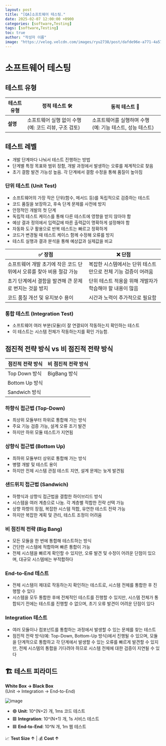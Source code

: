```yaml
---
layout: post
title: "[QA]소프트웨어 테스팅."
date: 2025-02-07 12:00:00 +0900
categories: [software,Testing]
tags: [software,Testing]
toc: true
author: "작성자 이름"
image: "https://velog.velcdn.com/images/ryu2738/post/dafde96e-a771-4a57-b507-82204cfc424a/image.png"
---
```



# 소프트웨어 테스팅

## 테스트 유형

| 테스트 유형   | 정적 테스트 🛠️ | 동적 테스트 🚀 |
|--------------|----------------|---------------|
| **설명**     | 소프트웨어 실행 없이 수행 (예: 코드 리뷰, 구조 검토) | 소프트웨어를 실행하며 수행 (예: 기능 테스트, 성능 테스트) |

## 테스트 레벨
- 개발 단계마다 나눠서 테스트 진행하는 방법
- 단계별 특정 목표와 범위 정함, 개발 과정에서 발생하는 오류를 체계적으로 찾음
- 초기 결함 발견 가능성 높음. 각 단계에서 결함 수정을 통해 품질이 높아짐

### 단위 테스트 (Unit Test)
- 소프트웨어의 가장 작은 단위(함수, 메서드 등)를 독립적으로 검증하는 테스트
- 코드 품질을 보장하고, 후속 단계 문제를 사전에 방지
- 안정적인 개발의 첫 단계
- 독립적 테스트 케이스를 통해 다른 테스트에 영향을 받지 않아야 함
- 예상 결과 정의에서 입력값에 따른 출력값이 명확하게 설정해야 함
- 자동화 도구 활용으로 반복 테스트는 빠르고 정확하게
- 코드가 변경될 때 테스트 케이스 함께 수정해 오류를 방지
- 테스트 실행과 결과 분석을 통해 예상값과 실제값을 비교

| ✅ 장점 | ❌ 단점 |
|---------|---------|
| 소프트웨어 개발 초기에 작은 코드 단위에서 오류를 찾아 비용 절감 가능 | 복잡한 시스템에서는 단위 테스트만으로 전체 기능 검증이 어려움 |
| 초기 단계에서 결함을 발견해 큰 문제로 번지는 것을 방지 | 단위 테스트 적용을 위해 개발자가 학습해야 할 내용이 많음 |
| 코드 품질 개선 및 유지보수 용이 | 시간과 노력이 추가적으로 필요함 |

### 통합 테스트 (Integration Test)
- 소프트웨어 여러 부분(모듈)이 잘 연결되어 작동하는지 확인하는 테스트
- 이 테스트는 시스템 전체가 작동하는지를 확인 가능함.

## 점진적 전략 방식 vs 비 점진적 전략 방식

| 점진적 전략 방식   | 비 점진적 전략 방식  |
|------------------|-------------------|
| Top Down 방식    | BigBang 방식      |
| Bottom Up 방식   |                   |
| Sandwich 방식    |                   |

### 하향식 접근법 (Top-Down)
- 최상위 모듈부터 하위로 통합해 가는 방식
- 주요 기능 검증 가능, 설계 오류 조기 발견
- 하지만 하위 모듈 테스트가 지연됨

### 상향식 접근법 (Bottom Up)
- 최하위 모듈부터 상위로 통합해 가는 방식
- 병렬 개발 및 테스트 용이
- 하지만 전체 시스템 관점 테스트 지연, 설계 문제는 늦게 발견됨

### 샌드위치 접근법 (Sandwich)
- 하향식과 상향식 접근법을 결합한 하이브리드 방식
- 시스템을 여러 계층으로 나눔. 각 계층별 적합한 전략 선택 가능
- 상향 하향의 장점, 복잡한 시스템 적합, 유연한 테스트 전략 가능
- 하지만 복잡한 계획 및 관리, 테스트 조정이 어려움

### 비 점진적 전략 (Big Bang)
- 모든 모듈을 한 번에 통합해 테스트하는 방식
- 간단한 시스템에 적합하며 빠른 통합이 가능
- 전체 시스템을 빠르게 확인할 수 있지만, 오류 발견 및 수정이 어려운 단점이 있으며, 대규모 시스템에는 부적합하다

### End-to-End 테스트
- 전체 시스템이 제대로 작동하는지 확인하는 테스트로, 시스템 전체를 통합한 후 진행할 수 있다
- 시스템을 모두 통합한 후에 전체적인 테스트를 진행할 수 있지만, 시스템 전체가 통합되기 전에는 테스트를 진행할 수 없으며, 초기 오류 발견이 어려운 단점이 있다

### Integration 테스트
- 여러 모듈이나 컴포넌트를 통합하는 과정에서 발생할 수 있는 문제를 찾는 테스트
- 점진적 전략 방식(예: Top-Down, Bottom-Up 방식)에서 진행될 수 있으며, 모듈을 단계적으로 통합하고 각 단계에서 발생할 수 있는 오류를 빠르게 발견할 수 있지만, 전체 시스템의 통합을 기다려야 하므로 시스템 전체에 대한 검증이 지연될 수 있다



## 🏗️ 테스트 피라미드

**White Box → Black Box**  
(Unit → Integration → End-to-End)


![image](https://github.com/user-attachments/assets/6260bb9f-3445-4def-9be3-b1eeaac04d94)

- 🟣 **Unit**: 10^(N+2) 개, 1ms 코드 테스트  
- 🟪 **Integration**: 10^(N+1) 개, 1s 서비스 테스트  
- 🟦 **End-to-End**: 10^N 개, 1m 웹 테스트  

📈 **Test Size ↑** | 💰 **Cost ↑**







